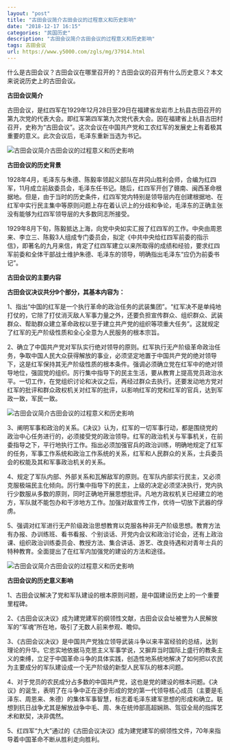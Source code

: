 ```yaml
---
layout: "post"
title: "古田会议简介古田会议的过程意义和历史影响"
date: "2018-12-17 16:15"
categories: "民国历史"
description: "古田会议简介古田会议的过程意义和历史影响"
tags: 古田会议
url: https://www.y5000.com/zgls/mg/37914.html
---
```






什么是古田会议？古田会议在哪里召开的？古田会议的召开有什么历史意义？本文来说说历史上的古田会议。

 **古田会议简介**

古田会议，是红四军在1929年12月28日至29日在福建省龙岩市上杭县古田召开的第九次党的代表大会。即红军第四军第九次党代表大会。因在福建省上杭县古田村召开，史称为“古田会议”。这次会议在中国共产党和工农红军的发展史上有着极其重要的意义。此次会议后，毛泽东重新当选为书记。

![古田会议简介古田会议的过程意义和历史影响](https://img.y5000.com/uploads/allimg/181127/c1420314710a1d800c4ce479b1748c67.jpg)

 **古田会议的历史背景**  

1928年4月，毛泽东与朱德、陈毅率领起义部队在井冈山胜利会师，合编为红四军，11月成立前敌委员会，毛泽东任书记。随后，红四军开创了赣南、闽西革命根据地。但是，由于当时的历史条件，红四军党内特别是领导层内在创建根据地、在红军中实行民主集中等原则问题上存在着认识上的分歧和争论，毛泽东的正确主张没有能够为红四军领导层的大多数同志所接受。

1929年8月下旬，陈毅抵达上海，向党中央如实汇报了红四军的工作。中央由周恩来、李立三、陈毅3人组成专门委员会，拟定《中共中央给红四军前委的指示信》，即著名的九月来信，肯定了红四军建立以来所取得的成绩和经验，要求红四军前委和全体干部战士维护朱德、毛泽东的领导，明确指出毛泽东“应仍为前委书记”。

 **古田会议的主要内容**

 **古田会议决议共分9个部分，其基本内容为：**

1、指出“中国的红军是一个执行革命的政治任务的武装集团”。“红军决不是单纯地打仗的，它除了打仗消灭敌人军事力量之外，还要负担宣传群众、组织群众、武装群众、帮助群众建立革命政权以至于建立共产党的组织等项重大任务”。这就规定了红军的无产阶级性质和全心全意为人民服务的根本宗旨。

2、确立了中国共产党对军队实行绝对领导的原则。红军执行无产阶级革命政治任务，争取中国人民大众获得解放的事业，必须坚定地置于中国共产党的绝对领导下，这是红军保持其无产阶级性质的根本条件。强调必须确立党在红军中的绝对领导地位，强固党的组织。厉行集中指导下的民主生活，要从教育上提高党员政治水平。一切工作，在党组织讨论和决议之后，再经过群众去执行。还要发动地方党对红军的批评和群众政权机关对红军的批评，以影响红军的党和红军的官兵，达到军政一致，军民一致。

![古田会议简介古田会议的过程意义和历史影响](https://img.y5000.com/uploads/allimg/181127/c391e6da89f56126773dc07008342ff4.jpg)

3、阐明军事和政治的关系。《决议》认为，红军的一切军事行动，都是围绕党的政治中心任务进行的，必须接受党的政治领导。红军的政治机关与军事机关，在前委指导之下，平行地执行工作。指出必须加强官兵的政治训练，明确地规定了红军的任务，军事工作系统和政治工作系统的关系，红军和人民群众的关系，士兵委员会的权能及其和军事政治机关的关系。

4、规定了军队内部、外部关系和瓦解敌军的原则。在军队内部实行民主，又必须克服极端民主化倾向。厉行集中指导下的民主，上级的决定必须坚决执行，党内执行少数服从多数的原则，同时正确地开展思想批评。凡地方政权机关已经建立的地方，军队就不能包办和干涉地方工作。加强对敌宣传工作，优待一切放下武器的俘虏。

5、强调对红军进行无产阶级政治思想教育以克服各种非无产阶级思想。教育方法有办报、办训练班、看书看报、个别谈话、开党内会议和政治讨论会，还有上政治课、组织政治训练委员会、教授方法、集合讲话、游艺、改良待遇和对青年士兵的特种教育。全面提出了在红军内加强党的建设的方法和途径。

![古田会议简介古田会议的过程意义和历史影响](https://img.y5000.com/uploads/allimg/181127/3aa62fb9418564fdd1e17af9c25041bb.jpg)

 **古田会议的历史意义影响**  

1、古田会议解决了党和军队建设的根本原则问题，是中国建设历史上的一个重要里程碑。

2、《古田会议决议》成为建党建军的纲领性文献，古田会议会址被誉为人民解放军的“军魂”所在地，吸引了无数人前来参观、瞻仰。

3、《古田会议决议》是中国共产党独立领导武装斗争以来丰富经验的总结，达到理论的升华。它忠实地依据马克思主义军事学说，又摒弃当时国际上盛行的教条主义的束缚，立足于中国革命斗争的具体实践，创造性地系统地解决了如何把以农民为主要成分的军队建设成一个无产阶级的新型人民军队的根本问题。

4、对于党员的农民成分占多数的中国共产党，这也是党的建设的根本问题。《决议》的诞生，表明了在斗争中正在逐步形成的党的第一代领导核心成员（主要是毛泽东、周恩来、朱德）的集体军事智慧，标志着毛泽东建军思想的形成和确立。联想到抗日战争尤其是解放战争中毛、周、朱在统帅部高超娴熟、驾驭全局的指挥艺术和默契，决非偶然。

5、红四军“九大”通过的《古田会议决议》成为建党建军的纲领性文件，70年来指导着中国革命不断从胜利走向胜利。
